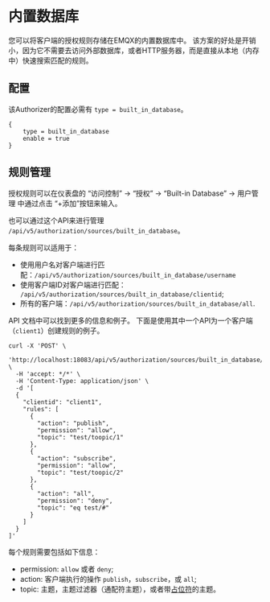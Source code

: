 # 内置数据库

您可以将客户端的授权规则存储在EMQX的内置数据库中。
该方案的好处是开销小，因为它不需要去访问外部数据库，或者HTTP服务器，而是直接从本地（内存中）快速搜索匹配的规则。

## 配置

该Authorizer的配置必需有 `type = built_in_database`。

```
{
    type = built_in_database
    enable = true
}
```

## 规则管理

授权规则可以在仪表盘的 “访问控制” -> “授权” -> “Built-in Database” -> 用户管理 中通过点击 “+添加”按钮来输入。

也可以通过这个API来进行管理 `/api/v5/authorization/sources/built_in_database`。

每条规则可以适用于：

* 使用用户名对客户端进行匹配：`/api/v5/authorization/sources/built_in_database/username`
* 使用客户端ID对客户端进行匹配： `/api/v5/authorization/sources/built_in_database/clientid`;
* 所有的客户端：`/api/v5/authorization/sources/built_in_database/all`.

API 文档中可以找到更多的信息和例子。
下面是使用其中一个API为一个客户端（`client1`）创建规则的例子。
```
curl -X 'POST' \
  'http://localhost:18083/api/v5/authorization/sources/built_in_database/clientid' \
  -H 'accept: */*' \
  -H 'Content-Type: application/json' \
  -d '[
  {
    "clientid": "client1",
    "rules": [
      {
        "action": "publish",
        "permission": "allow",
        "topic": "test/toopic/1"
      },
      {
        "action": "subscribe",
        "permission": "allow",
        "topic": "test/toopic/2"
      },
      {
        "action": "all",
        "permission": "deny",
        "topic": "eq test/#"
      }
    ]
  }
]'
```
每个规则需要包括如下信息：
* permission: `allow` 或者 `deny`;
* action: 客户端执行的操作 `publish`，`subscribe`，或 `all`;
* topic: 主题，主题过滤器（通配符主题），或者带[占位符](authz.md#主题占位符)的主题。
